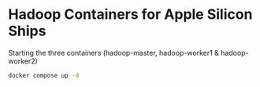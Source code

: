 # Hadoop Containers for Apple Silicon Ships


Starting the three containers (hadoop-master, hadoop-worker1 & hadoop-worker2)

```bash
docker compose up -d 
```